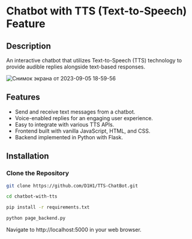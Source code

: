 # Chatbot with TTS (Text-to-Speech) Feature

## Description

An interactive chatbot that utilizes Text-to-Speech (TTS) technology to provide audible replies alongside text-based responses.


![Снимок экрана от 2023-09-05 18-59-56](https://github.com/D1H1/TTS-ChatBot/assets/94292673/4317987a-2b63-42de-88d0-aaa5ac027224)


## Features

- Send and receive text messages from a chatbot.
- Voice-enabled replies for an engaging user experience.
- Easy to integrate with various TTS APIs.
- Frontend built with vanilla JavaScript, HTML, and CSS.
- Backend implemented in Python with Flask.

## Installation

### Clone the Repository

```bash
git clone https://github.com/D1H1/TTS-ChatBot.git

cd chatbot-with-tts

pip install -r requirements.txt

python page_backend.py

```
Navigate to http://localhost:5000 in your web browser.

